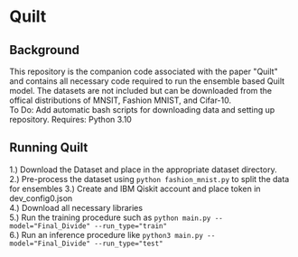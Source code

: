 # Quilt


## Background
This repository is the companion code associated with the paper "Quilt" and contains all necessary code required to run the ensemble based Quilt model.  The datasets are not included but can be downloaded from the offical distributions of MNSIT, Fashion MNIST, and Cifar-10.\
To Do: Add automatic bash scripts for downloading data and setting up repository.
Requires: Python 3.10
## Running Quilt
1.) Download the Dataset and place in the appropriate dataset directory.\
2.) Pre-process the dataset using ```python fashion_mnist.py``` to split the data for ensembles
3.) Create and IBM Qiskit account and place token in dev_config0.json\
4.) Download all necessary libraries\
5.) Run the training procedure such as ```python main.py --model="Final_Divide" --run_type="train"```\
6.) Run an inference procedure like ```python3 main.py --model="Final_Divide" --run_type="test"```
